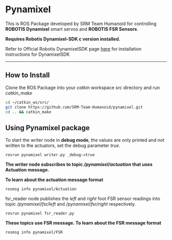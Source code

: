 # Pynamixel
This is ROS Package developed by SRM Team Humanoid for controlling **ROBOTIS Dynamixel** smart servos and **ROBOTIS FSR Sensors**.

**Requires Robotis Dynamixel-SDK c version installed.**

Refer to Official Robotis DynamixelSDK page [here](https://github.com/ROBOTIS-GIT/DynamixelSDK#ros-packages-for-dynamixel-sdk
"DynamixelSDK") for installation instructions for DynamixelSDK

---
## How to Install

Clone the ROS Package into your *catkin* workspace *src* directory and run *catkin_make*

  ```bash
  cd ~/catkin_ws/src/
  git clone https://github.com/SRM-Team-Humanoid/pynamixel.git
  cd .. && catkin_make
  ```


## Using Pynamixel package
To start the writer node in **debug mode**, the values are only printed and not written to the actuators, set the debug parameter *true*.

  `rosrun pynamixel writer.py _debug:=true`

**The writer node subscribes to topic */pynamixel/actuation* that uses Actuation message.**

**To learn about the actuation message format**

  `rosmsg info pynamixel/Actuation`

fsr_reader node publishes the *left* and *right* foot FSR sensor readings into topic */pynamixel/fsr/left* and */pynamixel/fsr/right* respectively.

`rosrun pynamixel fsr_reader.py`

**These topics use FSR message. To learn about the FSR message format**

`rosmsg info pynamixel/FSR` 
